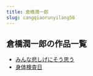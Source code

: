 ```yaml
---
title: 倉橋潤一郎
slug: cangqiaorunyilang56
---
```


## 倉橋潤一郎の作品一覧

- [みんな悲しげにそう思う](minnabeishigeni-2e5)
- [身体検査日](shentijianchari-a61)
